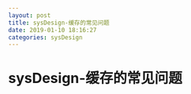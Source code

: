 ```yaml
--- 
layout: post 
title: sysDesign-缓存的常见问题 
date: 2019-01-10 18:16:27 
categories: sysDesign 
---
```

# sysDesign-缓存的常见问题

